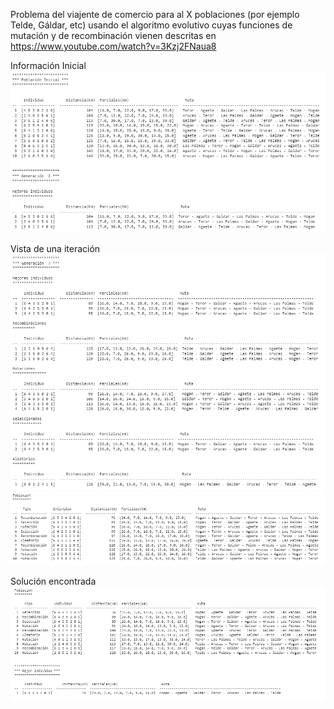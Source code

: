 Problema del viajente de comercio para al X poblaciones (por ejemplo Telde, Gáldar, etc) usando el algoritmo evolutivo cuyas funciones de mutación y de recombinación vienen descritas en https://www.youtube.com/watch?v=3Kzj2FNaua8

Información Inicial
![Alt text](screenshots/1.png?raw=true "Algoritmo Genético - Inicio")
  
Vista de una iteración
![Alt text](screenshots/2.png?raw=true "Algoritmo Genético - Iteración parte 1")
![Alt text](screenshots/3.png?raw=true "Algoritmo Genético - Inicio parte 2")
  
Solución encontrada  
![Alt text](screenshots/4.png?raw=true "Algoritmo Genético - Final")


